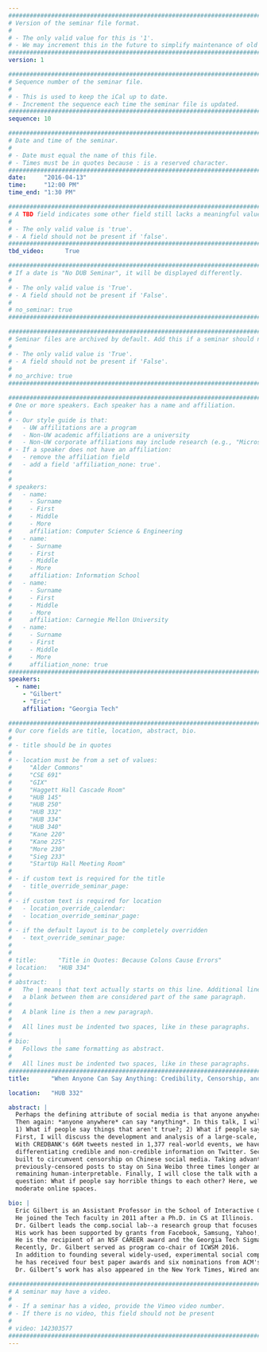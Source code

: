 ```yaml
---
################################################################################
# Version of the seminar file format.
#
# - The only valid value for this is '1'.
# - We may increment this in the future to simplify maintenance of old seminars.
################################################################################
version: 1

################################################################################
# Sequence number of the seminar file.
#
# - This is used to keep the iCal up to date.
# - Increment the sequence each time the seminar file is updated.
################################################################################
sequence: 10

################################################################################
# Date and time of the seminar.
#
# - Date must equal the name of this file.
# - Times must be in quotes because : is a reserved character.
################################################################################
date:     "2016-04-13"
time:     "12:00 PM"
time_end: "1:30 PM"

################################################################################
# A TBD field indicates some other field still lacks a meaningful value.
#
# - The only valid value is 'true'.
# - A field should not be present if 'false'.
################################################################################
tbd_video:      True

################################################################################
# If a date is "No DUB Seminar", it will be displayed differently.
#
# - The only valid value is 'True'.
# - A field should not be present if 'False'.
#
# no_seminar: true
################################################################################

################################################################################
# Seminar files are archived by default. Add this if a seminar should not be.
#
# - The only valid value is 'True'.
# - A field should not be present if 'False'.
#
# no_archive: true
################################################################################

################################################################################
# One or more speakers. Each speaker has a name and affiliation.
#
# - Our style guide is that:
#   - UW affilitations are a program
#   - Non-UW academic affiliations are a university
#   - Non-UW corporate affiliations may include research (e.g., "Microsoft Research")
# - If a speaker does not have an affiliation:
#   - remove the affiliation field
#   - add a field 'affiliation_none: true'.
#
#
# speakers:
#   - name: 
#     - Surname
#     - First
#     - Middle
#     - More
#     affiliation: Computer Science & Engineering 
#   - name: 
#     - Surname
#     - First
#     - Middle
#     - More
#     affiliation: Information School 
#   - name: 
#     - Surname
#     - First
#     - Middle
#     - More
#     affiliation: Carnegie Mellon University 
#   - name:
#     - Surname
#     - First
#     - Middle
#     - More
#     affiliation_none: true
################################################################################
speakers:
  - name:
    - "Gilbert"
    - "Eric"
    affiliation: "Georgia Tech"

################################################################################
# Our core fields are title, location, abstract, bio.
#
# - title should be in quotes
#
# - location must be from a set of values:
#     "Alder Commons"
#     "CSE 691"
#     "GIX"
#     "Haggett Hall Cascade Room"
#     "HUB 145"
#     "HUB 250"
#     "HUB 332"
#     "HUB 334"
#     "HUB 340"
#     "Kane 220"
#     "Kane 225"
#     "More 230"
#     "Sieg 233"
#     "StartUp Hall Meeting Room"
#
# - if custom text is required for the title
#   - title_override_seminar_page:
#
# - if custom text is required for location
#   - location_override_calendar:
#   - location_override_seminar_page:
#
# - if the default layout is to be completely overridden
#   - text_override_seminar_page:
#
#
# title:      "Title in Quotes: Because Colons Cause Errors"
# location:   "HUB 334"
#
# abstract:   |
#   The | means that text actually starts on this line. Additional lines without
#   a blank between them are considered part of the same paragraph.
#
#   A blank line is then a new paragraph.
#
#   All lines must be indented two spaces, like in these paragraphs.
#
# bio:        |
#   Follows the same formatting as abstract.
#
#   All lines must be indented two spaces, like in these paragraphs.
################################################################################
title:      "When Anyone Can Say Anything: Credibility, Censorship, and Moderation in Social Media"

location:   "HUB 332"

abstract: |
  Perhaps the defining attribute of social media is that anyone anywhere can say anything. This is often wonderful. 
  Then again: *anyone anywhere* can say *anything*. In this talk, I will concentrate on two lines of inquiry: 
  1) What if people say things that aren't true?; 2) What if people say things their government doesn't like? 
  First, I will discuss the development and analysis of a large-scale, systematic credibility corpus, called CREDBANK. 
  With CREDBANK's 66M tweets nested in 1,377 real-world events, we have found temporal and linguistic regularities 
  differentiating credible and non-credible information on Twitter. Second, I will discuss a prototype linguistic algorithm we
  built to circumvent censorship on Chinese social media. Taking advantage of Mandarin's natural homophones, we transformed
  previously-censored posts to stay on Sina Weibo three times longer and create millions of false positives for censors--while
  remaining human-interpretable. Finally, I will close the talk with a preview of a new line of work emerging from a different
  question: What if people say horrible things to each other? Here, we are working on machine learning-based interventions to help
  moderate online spaces.

bio: |
  Eric Gilbert is an Assistant Professor in the School of Interactive Computing at Georgia Tech. 
  He joined the Tech faculty in 2011 after a Ph.D. in CS at Illinois. 
  Dr. Gilbert leads the comp.social lab--a research group that focuses on building and studying social media. 
  His work has been supported by grants from Facebook, Samsung, Yahoo!, Google, Yik Yak, NSF, ARL, and DARPA. 
  He is the recipient of an NSF CAREER award and the Georgia Tech Sigma Xi Young Faculty Award. 
  Recently, Dr. Gilbert served as program co-chair of ICWSM 2016. 
  In addition to founding several widely-used, experimental social computing systems, 
  he has received four best paper awards and six nominations from ACM's SIGCHI. 
  Dr. Gilbert’s work has also appeared in the New York Times, Wired and on NPR.

################################################################################
# A seminar may have a video.
#
# - If a seminar has a video, provide the Vimeo video number.
# - If there is no video, this field should not be present
#
# video: 142303577
################################################################################
---
```

